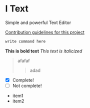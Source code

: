 # I Text 
Simple and powerful Text Editor

[Contribution guidelines for this project](docs/CONTRIBUTING.md)

```python
write command here
```

**This is bold text**
*This text is italicized*

>afafaf
>>adad
- [x] Complete!
- [ ] Not complete!

- item1
- item2
